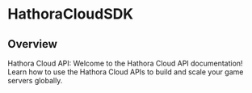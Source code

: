 # HathoraCloudSDK

## Overview

Hathora Cloud API: Welcome to the Hathora Cloud API documentation! Learn how to use the Hathora Cloud APIs to build and scale your game servers globally.